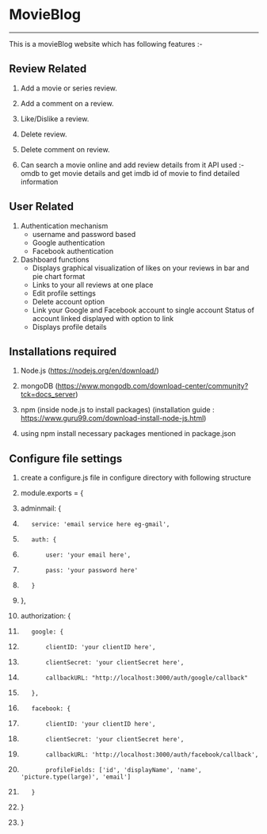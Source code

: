 # MovieBlog
__________________________________________________________________
This is a movieBlog website which has following features :-

## Review Related
1. Add a movie or series review.
2. Add a comment on a review.
3. Like/Dislike a review.
4. Delete review.
5. Delete comment on review.

6. Can search a movie online and add review details from it
   API used :- omdb to get movie details and get imdb id of movie
               to find detailed information

## User Related
1. Authentication mechanism
   - username and password based
   - Google authentication
   - Facebook authentication
2. Dashboard functions
   - Displays graphical visualization of likes on your reviews
     in bar and pie chart format
   - Links to your all reviews at one place
   - Edit profile settings
   - Delete account option
   - Link your Google and Facebook account to single account
     Status of account linked displayed with option to link
   - Displays profile details
  
## Installations required
1.  Node.js (https://nodejs.org/en/download/)
2.  mongoDB (https://www.mongodb.com/download-center/community?tck=docs_server)
3.  npm (inside node.js to install packages)
    (installation guide : https://www.guru99.com/download-install-node-js.html)
    
4.  using npm install necessary packages mentioned in package.json

## Configure file settings
1. create a configure.js file in configure directory with following structure

1. module.exports = {
2.    adminmail: {
3.        service: 'email service here eg-gmail',
4.        auth: {
5.            user: 'your email here',
6.            pass: 'your password here'
7.        }
8.    },
9.    authorization: {
10.        google: {
11.            clientID: 'your clientID here',
12.            clientSecret: 'your clientSecret here',
13.            callbackURL: "http://localhost:3000/auth/google/callback"
14.        },
15.        facebook: {
16.            clientID: 'your clientID here',
17.            clientSecret: 'your clientSecret here',
18.            callbackURL: 'http://localhost:3000/auth/facebook/callback',
19.            profileFields: ['id', 'displayName', 'name', 'picture.type(large)', 'email']
20.        }
21.    }
22. }


